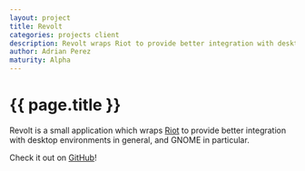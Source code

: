 ```yaml
---
layout: project
title: Revolt
categories: projects client
description: Revolt wraps Riot to provide better integration with desktop environments.
author: Adrian Perez
maturity: Alpha
---
```


# {{ page.title }}
Revolt is a small application which wraps [Riot](./riot.html) to provide better integration with desktop environments in general, and GNOME in particular.

Check it out on [GitHub](https://github.com/aperezdc/revolt)!
